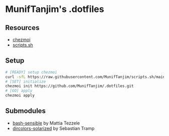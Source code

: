 # MunifTanjim's .dotfiles

## Resources

- [chezmoi](https://www.chezmoi.io)
- [scripts.sh](https://github.com/MunifTanjim/scripts.sh)

## Setup

```sh
# [READY] setup chezmoi
curl -sfL https://raw.githubusercontent.com/MunifTanjim/scripts.sh/main/setup-chezmoi | sh
# [SET] initialize
chezmoi init https://github.com/MunifTanjim/.dotfiles.git
# [GO] apply
chezmoi apply
```

## Submodules

- [bash-sensible](https://github.com/mrzool/bash-sensible) by Mattia Tezzele
- [dircolors-solarized](https://github.com/seebi/dircolors-solarized) by Sebastian Tramp
